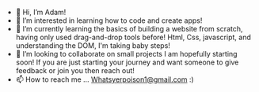 - 👋 Hi, I’m Adam!
- 👀 I’m interested in learning how to code and create apps!
- 🌱 I’m currently learning the basics of building a website from scratch, having only used drag-and-drop tools before! Html, Css, javascript, and understanding the DOM, I'm taking baby steps!
- 💞️ I’m looking to collaborate on small projects I am hopefully starting soon! If you are just starting your journey and want someone to give feedback or join you then reach out!
- 📫 How to reach me ... Whatsyerpoison1@gmail.com :)

<!---
whatsyerpoison1/whatsyerpoison1 is a ✨ special ✨ repository because its `README.md` (this file) appears on your GitHub profile.
You can click the Preview link to take a look at your changes.
--->
